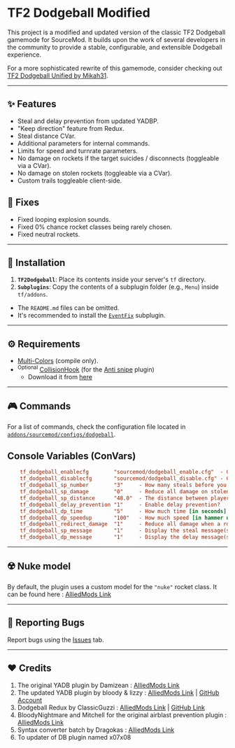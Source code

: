 # TF2 Dodgeball Modified

This project is a modified and updated version of the classic TF2 Dodgeball gamemode for SourceMod. It builds upon the work of several developers in the community to provide a stable, configurable, and extensible Dodgeball experience.

For a more sophisticated rewrite of this gamemode, consider checking out [TF2 Dodgeball Unified by Mikah31](https://github.com/Mikah31/TF2-Dodgeball-Unified).

---
## ✨ Features

- Steal and delay prevention from updated YADBP.
- "Keep direction" feature from Redux.
- Steal distance CVar.
- Additional parameters for internal commands.
- Limits for speed and turnrate parameters.
- No damage on rockets if the target suicides / disconnects (toggleable via a CVar).
- No damage on stolen rockets (toggleable via a CVar).
- Custom trails toggleable client-side.

## 🔧 Fixes
- Fixed looping explosion sounds.
- Fixed 0% chance rocket classes being rarely chosen.
- Fixed neutral rockets.

---
## 🚀 Installation

<!-- https://ibb.co/qJRg3fV - Weren't the instructions clear already... -->
1. **`TF2Dodgeball`**: Place its contents inside your server's `tf` directory.
2. **`Subplugins`**: Copy the contents of a subplugin folder (e.g., `Menu`) inside `tf/addons`.
- The `README.md` files can be omitted.
- It's recommended to install the [`EventFix`](https://github.com/x07x08/TF2-Dodgeball-Modified/tree/main/Subplugins/EventFix) subplugin.

---
## ⚙️ Requirements

- [Multi-Colors](https://github.com/Bara/Multi-Colors) (compile only).
- <sup>Optional</sup> [CollisionHook](https://forums.alliedmods.net/showthread.php?t=197815) (for the [Anti snipe](https://github.com/x07x08/TF2-Dodgeball-Modified/tree/main/Subplugins/AntiSnipe) plugin)
    * Download it from [here](https://github.com/Adrianilloo/Collisionhook)

---
## 🎮 Commands
For a list of commands, check the configuration file located in [`addons/sourcemod/configs/dodgeball`](https://github.com/x07x08/TF2-Dodgeball-Modified/tree/main/TF2Dodgeball/addons/sourcemod/configs/dodgeball).

## Console Variables (ConVars)
```ini
    tf_dodgeball_enablecfg        "sourcemod/dodgeball_enable.cfg"  - Config file to execute when enabling the Dodgeball game mode.
    tf_dodgeball_disablecfg       "sourcemod/dodgeball_disable.cfg" - Config file to execute when disabling the Dodgeball game mode.
    tf_dodgeball_sp_number        "3"     - How many steals before you get slayed?
    tf_dodgeball_sp_damage        "0"     - Reduce all damage on stolen rockets?
    tf_dodgeball_sp_distance      "48.0"  - The distance between players for a steal to register.
    tf_dodgeball_delay_prevention "1"     - Enable delay prevention?
    tf_dodgeball_dp_time          "5"     - How much time [in seconds] before delay prevention activates?
    tf_dodgeball_dp_speedup       "100"   - How much speed [in hammer units per second] should the rocket gain when delayed?
    tf_dodgeball_redirect_damage  "1"     - Reduce all damage when a rocket has an invalid target?
    tf_dodgeball_sp_message       "1"     - Display the steal message(s)?
    tf_dodgeball_dp_message       "1"     - Display the delay message(s)?
```

---
## ☢️ Nuke model
By default, the plugin uses a custom model for the `"nuke"` rocket class. It can be found here : [AlliedMods Link](https://forums.alliedmods.net/showpost.php?s=8fa72450fa0c4941c927d01d2d6245c9&p=2180141&postcount=350)

---
## 🐞 Reporting Bugs
Report bugs using the [Issues](https://github.com/x07x08/TF2-Dodgeball-Modified/issues) tab.

---
## ❤️ Credits
1. The original YADB plugin by Damizean : [AlliedMods Link](https://forums.alliedmods.net/showthread.php?t=134503)
2. The updated YADB plugin by bloody & lizzy : [AlliedMods Link](https://forums.alliedmods.net/showthread.php?p=2534328) | [GitHub Account](https://github.com/keybangz)
3. Dodgeball Redux by ClassicGuzzi : [AlliedMods Link](https://forums.alliedmods.net/showthread.php?p=2226728) | [GitHub Link](https://github.com/ClassicSpeed/dodgeball)
4. BloodyNightmare and Mitchell for the original airblast prevention plugin : [AlliedMods Link](https://forums.alliedmods.net/showthread.php?t=233475)
5. Syntax converter batch by Dragokas : [AlliedMods Link](https://forums.alliedmods.net/showpost.php?p=2593268&postcount=54)
6. To updater of DB plugin named x07x08
